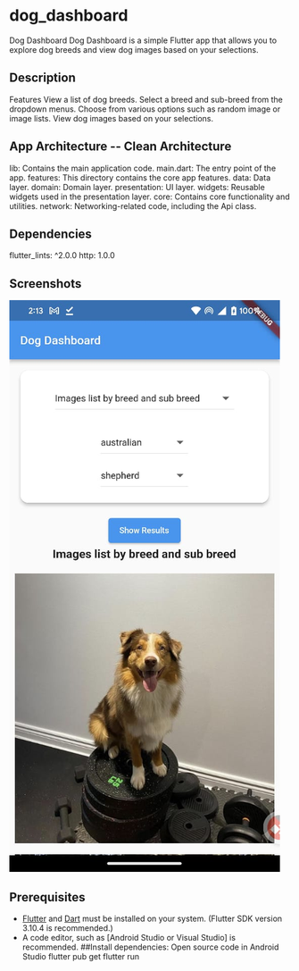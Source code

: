 # dog_dashboard

Dog Dashboard
Dog Dashboard is a simple Flutter app that allows you to explore dog breeds and view dog images based on your selections.

## Description

Features
View a list of dog breeds.
Select a breed and sub-breed from the dropdown menus.
Choose from various options such as random image or image lists.
View dog images based on your selections.

## App Architecture -- Clean Architecture
lib: Contains the main application code.
    main.dart: The entry point of the app.
    features: This directory contains the core app features.
    data: Data layer.
    domain: Domain layer.
    presentation: UI layer.
    widgets: Reusable widgets used in the presentation layer.
    core: Contains core functionality and utilities.
    network: Networking-related code, including the Api class.

## Dependencies
flutter_lints: ^2.0.0
    http: 1.0.0

## Screenshots
![Screenshot 1](screenshoot/screenshot.jpeg)


## Prerequisites
- [Flutter](https://flutter.dev/) and [Dart](https://dart.dev/) must be installed on your system. (Flutter SDK version 3.10.4 is recommended.)
- A code editor, such as [Android Studio or Visual Studio] is recommended.
##Install dependencies:
Open source code in Android Studio
flutter pub get
flutter run
